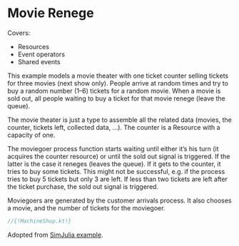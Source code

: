 # Movie Renege


Covers:

* Resources
* Event operators
* Shared events

This example models a movie theater with one ticket counter selling tickets for three movies (next show only). People arrive at random times and try to buy a random number (1–6) tickets for a random movie. When a movie is sold out, all people waiting to buy a ticket for that movie renege (leave the queue).

The movie theater is just a type to assemble all the related data (movies, the counter, tickets left, collected data, ...). The counter is a Resource with a capacity of one.

The moviegoer process function starts waiting until either it’s his turn (it acquires the counter resource) or until the sold out signal is triggered. If the latter is the case it reneges (leaves the queue). If it gets to the counter, it tries to buy some tickets. This might not be successful, e.g. if the process tries to buy 5 tickets but only 3 are left. If less than two tickets are left after the ticket purchase, the sold out signal is triggered.

Moviegoers are generated by the customer arrivals process. It also chooses a movie, and the number of tickets for the moviegoer.


```kotlin
//{!MachineShop.kt!}
```

Adopted from [SimJulia example](https://simjuliajl.readthedocs.io/en/stable/examples/2_movie_renege.html).
